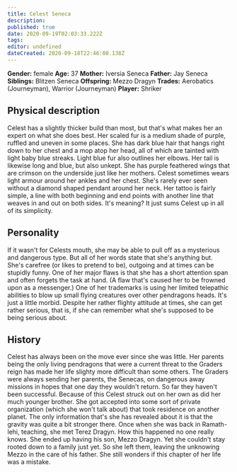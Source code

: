 ```yaml
---
title: Celest Seneca
description: 
published: true
date: 2020-09-19T02:03:33.222Z
tags: 
editor: undefined
dateCreated: 2020-09-18T22:46:08.138Z
---
```


**Gender:** female
**Age:** 37
**Mother:** Iversia Seneca
**Father:** Jay Seneca
**Siblings:** Blitzen Seneca
**Offspring:** Mezzo Dragyn
**Trades:** Aerobatics (Journeyman), Warrior (Journeyman)
**Player:** Shriker

## Physical description

Celest has a slightly thicker build than most, but that's what makes her an expert on what she does best. Her scaled fur is a medium shade of purple, ruffled and uneven in some places. She has dark blue hair that hangs right down to her chest and a mop atop her head, all of which are tainted with light baby blue streaks. Light blue fur also outlines her elbows. Her tail is likewise long and blue, but also unkept. She has purple feathered wings that are crimson on the underside just like her mothers. Celest sometimes wears light armour around her ankles and her chest. She's rarely ever seen without a diamond shaped pendant around her neck. Her tattoo is fairly simple, a line with both beginning and end points with another line that weaves in and out on both sides. It's meaning? It just sums Celest up in all of its simplicity.

## Personality

If it wasn't for Celests mouth, she may be able to pull off as a mysterious and dangerous type. But all of her words state that she's anything but. She's carefree (or likes to pretend to be), outgoing and at times can be stupidly funny. One of her major flaws is that she has a short attention span and often forgets the task at hand. (A flaw that's caused her to be frowned upon as a messenger.) One of her trademarks is using her limited telepathic abilities to blow up small flying creatures over other pendragons heads. It's just a little morbid. Despite her rather flighty attitude at times, she can get rather serious, that is, if she can remember what she's supposed to be being serious about.

## History

Celest has always been on the move ever since she was little. Her parents being the only living pendragons that were a current threat to the Graders reign has made her life  slighty more difficult than some others. The Graders were always sending her parents, the Senecas, on dangerous away missions in hopes that one day they wouldn't return. So far they haven't been successful. Because of this Celest struck out on her own as did her much younger brother. She got accepted into some sort of private organization (which she won't talk about) that took residence on another planet. The only information that's she has revealed about it is that the gravity was quite a bit stronger there. Once when she was back in Ramath-lehi, teaching, she met Terez Dragyn. How this happened no one really knows. She ended up having his son, Mezzo Dragyn. Yet she couldn't stay rooted down to a family just yet. So she left them, leaving the unknowing Mezzo in the care of his father. She still wonders if this chapter of her life was a mistake.